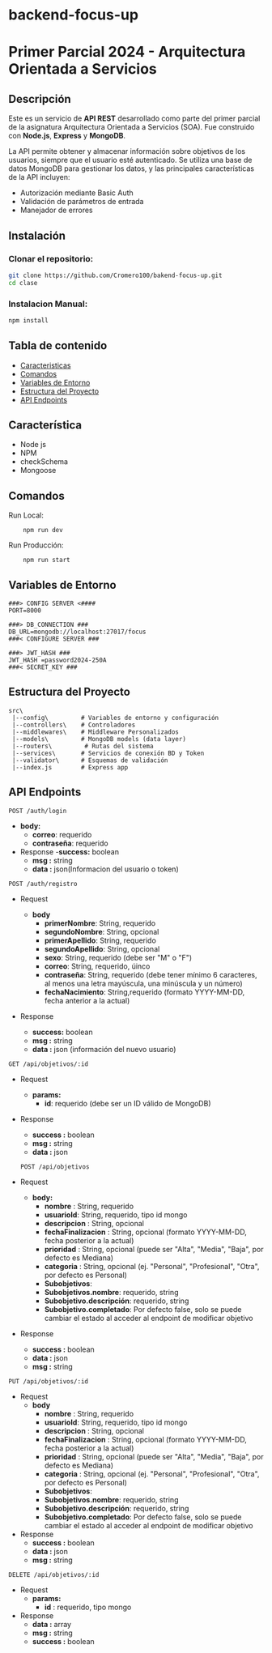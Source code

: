 # backend-focus-up

# Primer Parcial 2024 - Arquitectura Orientada a Servicios

## Descripción

Este es un servicio de **API REST** desarrollado como parte del primer parcial de la asignatura Arquitectura Orientada a Servicios (SOA). Fue construido con **Node.js**, **Express** y **MongoDB**. 

La API permite obtener y almacenar información sobre objetivos de los usuarios, siempre que el usuario esté autenticado. Se utiliza una base de datos MongoDB para gestionar los datos, y las principales características de la API incluyen:

- Autorización mediante Basic Auth
- Validación de parámetros de entrada
- Manejador de errores

## Instalación

### Clonar el repositorio:

```bash
git clone https://github.com/Cromero100/bakend-focus-up.git
cd clase
```
### Instalacion Manual:

```bash
npm install
```
## Tabla de contenido

- [Caracteristicas](#Caracteristicas)
- [Comandos](#Comandos)
- [Variables de Entorno](#Variables-de-Entorno)
- [Estructura del Proyecto](#Estructura-del-Proyecto)
- [API Endpoints](#API-Endpoints)


## Característica
- Node js
- NPM
- checkSchema
- Mongoose

## Comandos
Run Local:
```
    npm run dev
```
Run Producción:
```
    npm run start
```

## Variables de Entorno
```
###> CONFIG SERVER <####
PORT=8000

###> DB_CONNECTION ### 
DB_URL=mongodb://localhost:27017/focus
###< CONFIGURE SERVER ###

###> JWT_HASH ###
JWT_HASH =password2024-250A
###< SECRET_KEY ###
```
## Estructura del Proyecto

```
src\
 |--config\         # Variables de entorno y configuración 
 |--controllers\    # Controladores 
 |--middlewares\    # Middleware Personalizados
 |--models\         # MongoDB models (data layer) 
 |--routers\         # Rutas del sistema
 |--services\       # Servicios de conexión BD y Token 
 |--validator\      # Esquemas de validación
 |--index.js        # Express app
```

## API Endpoints
<code>POST /auth/login</code>
- **body:** 
    - **correo**:  requerido
    - **contraseña**: requerido
- Response
    -**success:** boolean   
    - **msg :** string
    - **data :** json(Informacion del usuario o token)

<code>POST /auth/registro</code>
- Request
    - **body**
      - **primerNombre**: String, requerido
      - **segundoNombre**: String, opcional
      - **primerApellido**:  String, requerido
      - **segundoApellido**: String, opcional
      - **sexo**: String, requerido  (debe ser "M" o "F")
      - **correo**:  String, requerido, úinco
      - **contraseña**: String, requerido (debe tener mínimo 6 caracteres, al menos una letra mayúscula, una minúscula y un número)
      - **fechaNacimiento**: String,requerido (formato YYYY-MM-DD, fecha anterior a la actual)


        
        
- Response
    - **success:** boolean   
    - **msg :** string
    - **data :** json (información del nuevo usuario)
 

<code>GET /api/objetivos/:id</code> 
- Request
    - **params:**
        - **id**: requerido (debe ser un ID válido de MongoDB)
- Response
    - **success :** boolean
    - **msg :** string
    - **data :** json
 
  <code>POST /api/objetivos</code>
- Request
    - **body:**
        - **nombre** :  String, requerido
        - **usuarioId**: String, requerido, tipo id mongo
        - **descripcion** : String, opcional
        - **fechaFinalizacion** : String, opcional (formato YYYY-MM-DD, fecha posterior a la actual)
        - **prioridad** : String, opcional (puede ser "Alta", "Media", "Baja", por defecto es Mediana)
        - **categoria** : String, opcional (ej. "Personal", "Profesional", "Otra", por defecto es Personal)
        - **Subobjetivos**:
        - **Subobjetivos.nombre**: requerido, string
        - **Subobjetivo.descripción**: requerido, string
        - **Subobjetivo.completado**: Por defecto false, solo se puede cambiar el estado al acceder al endpoint de modificar objetivo
- Response
    - **success :** boolean
    - **data :** json
    - **msg :** string 

<code>PUT /api/objetivos/:id</code>
- Request
    - **body**
        - **nombre** :  String, requerido
        - **usuarioId**: String, requerido, tipo id mongo
        - **descripcion** : String, opcional
        - **fechaFinalizacion** : String, opcional (formato YYYY-MM-DD, fecha posterior a la actual)
        - **prioridad** : String, opcional (puede ser "Alta", "Media", "Baja", por defecto es Mediana)
        - **categoria** : String, opcional (ej. "Personal", "Profesional", "Otra", por defecto es Personal)
        - **Subobjetivos**:
        - **Subobjetivos.nombre**: requerido, string
        - **Subobjetivo.descripción**: requerido, string
        - **Subobjetivo.completado**: Por defecto false, solo se puede cambiar el estado al acceder al endpoint         de modificar objetivo
- Response
    - **success :** boolean
    - **data :** json
    - **msg :** string 

<code>DELETE /api/objetivos/:id</code> 
- Request
    - **params:**
        - **id** : requerido, tipo mongo
- Response
    - **data :** array
    - **msg :** string 
    - **success :** boolean

